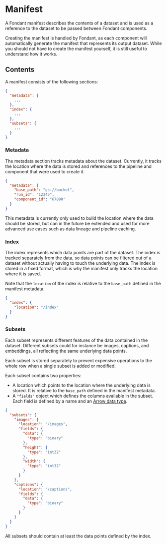 # Manifest

A Fondant manifest describes the contents of a dataset and is used as a reference to the dataset 
to be passed between Fondant components.

Creating the manifest is handled by Fondant, as each component will automatically generate the 
manifest that represents its output dataset. While you should not have to create the manifest 
yourself, it is still useful to understand how it works.

## Contents

A manifest consists of the following sections:

```json
{
  "metadata": {
    ...
  },
  "index": {
    ...
  },
  "subsets": {
    ...
  }
}
```

### Metadata

The metadata section tracks metadata about the dataset. Currently, it tracks the location where 
the data is stored and references to the pipeline and component that were used to create it.

```json
{
  "metadata": {
    "base_path": "gs://bucket",
    "run_id": "12345",
    "component_id": "67890"
  }
}
```

This metadata is currently only used to build the location where the data should be stored, but 
can in the future be extended and used for more advanced use cases such as data lineage and 
pipeline caching.

### Index

The index represents which data points are part of the dataset. The index is tracked separately 
from the data, so data points can be filtered out of a dataset without actually having to touch 
the underlying data. The index is stored in a fixed format, which is why the manifest only 
tracks the location where it is saved.

Note that the `location` of the index is relative to the `base_path` defined in the manifest metadata.

```json
{
  "index": {
    "location": "/index"
  }
}
```

### Subsets

Each subset represents different features of the data contained in the dataset. Different subsets 
could for instance be images, captions, and embeddings, all reflecting the same underlying data 
points.

Each subset is stored separately to prevent expensive operations to the whole row when a single 
subset is added or modified.

Each subset contains two properties:
- A location which points to the location where the underlying data is stored. It is relative to 
  the `base_path` defined in the manifest metadata.
- A `"fields"` object which defines the columns available in the subset. Each field is defined 
  by a name and an [Arrow data type](https://arrow.apache.org/docs/python/api/datatypes.html). 

```json
{
  "subsets": {
    "images": {
      "location": "/images",
      "fields": {
        "data": {
          "type": "binary"
        },
        "height": {
          "type": "int32"
        },
        "width": {
          "type": "int32"
        }
      }
    },
    "captions": {
      "location": "/captions",
      "fields": {
        "data": {
          "type": "binary"
        }
      }
    }
  }
}
```

All subsets should contain at least the data points defined by the index.